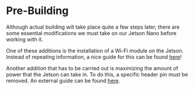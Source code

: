 # Pre-Building

Although actual building will take place quite a few steps later, there are some essential modifications we must take on our Jetson Nano
before working with it.  

One of these additions is the installation of a Wi-Fi module on the Jetson. Instead of repeating information, a nice guide for this can be found [here](https://www.jetsonhacks.com/2019/04/08/jetson-nano-intel-wifi-and-bluetooth/)!

Another addition that has to be carried out is maximizing the amount of power that the Jetson can take in. To do this, a specific header pin must be removed. An external guide can be found [here](https://www.jetsonhacks.com/2019/04/10/jetson-nano-use-more-power/).
